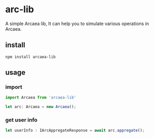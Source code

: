 # arc-lib

A simple Arcaea lib, It can help you to simulate various operations in Arcaea.

## install
```shell
npm install arcaea-lib
```

## usage

### import 

```typescript
import Arcaea from 'arcaea-lib'

let arc: Arcaea = new Arcaea();
```

### get user info

```typescript
let userInfo : IArcAppregateResponse = await arc.appregate();
```